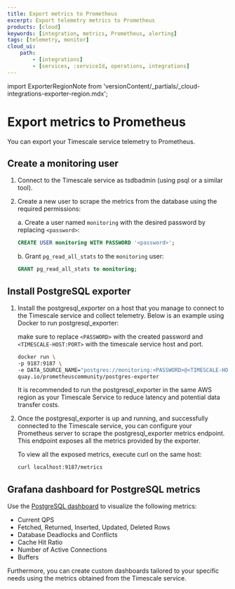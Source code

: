 ```yaml
---
title: Export metrics to Prometheus
excerpt: Export telemetry metrics to Prometheus
products: [cloud]
keywords: [integration, metrics, Prometheus, alerting]
tags: [telemetry, monitor]
cloud_ui:
    path:
        - [integrations]
        - [services, :serviceId, operations, integrations]
---
```


import ExporterRegionNote from 'versionContent/_partials/_cloud-integrations-exporter-region.mdx';


# Export metrics to Prometheus

You can export your Timescale service telemetry to Prometheus.

## Create a monitoring user

1. Connect to the Timescale service as tsdbadmin (using psql or a similar tool).

1. Create a new user to scrape the metrics from the database using the required permissions:

    a. Create a user named `monitoring` with the desired password by replacing `<password>`:
    
    ```sql
    CREATE USER monitoring WITH PASSWORD '<password>';
    ```

    b. Grant `pg_read_all_stats` to the `monitoring` user:

    ```sql
    GRANT pg_read_all_stats to monitoring;
    ```

## Install PostgreSQL exporter

1. Install the postgresql_exporter on a host that you manage to connect to the Timescale service and collect telemetry. Below is an example using Docker to run postgresql_exporter:

    make sure to replace `<PASSWORD>` with the created password and `<TIMESCALE-HOST:PORT>` with the timescale service host and port.

    ```bash
    docker run \
    -p 9187:9187 \
    -e DATA_SOURCE_NAME="postgres://monitoring:<PASSWORD>@<TIMESCALE-HOST:PORT>/tsdb?sslmode=require" \
    quay.io/prometheuscommunity/postgres-exporter
    ```
    It is recommended to run the postgresql_exporter in the same AWS region as your Timescale Service to reduce latency and potential data transfer costs. 

1. Once the postgresql_exporter is up and running, and successfully connected to the Timescale service, you can configure your Prometheus server to scrape the postgresql_exporter metrics endpoint. This endpoint exposes all the metrics provided by the exporter. 

    To view all the exposed metrics, execute curl on the same host:
    ```bash
    curl localhost:9187/metrics
    ```

## Grafana dashboard for PostgreSQL metrics

Use the [PostgreSQL dashboard][postgresql-exporter-dashboard] to visualize the following metrics:
* Current QPS
* Fetched, Returned, Inserted, Updated, Deleted Rows
* Database Deadlocks and Conflicts
* Cache Hit Ratio
* Number of Active Connections
* Buffers

<Highlight type="note">
Furthermore, you can create custom dashboards tailored to your specific needs using the metrics obtained from the Timescale service.
</Highlight>


[postgresql-exporter-dashboard]: https://grafana.com/oss/prometheus/exporters/postgres-exporter/?tab=dashboards
